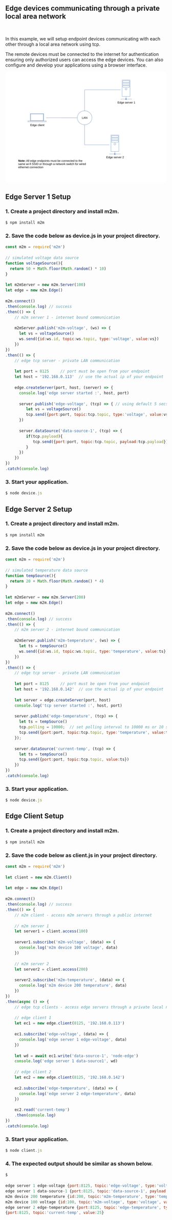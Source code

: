
## Edge devices communicating through a private local area network 

<br>

In this example, we will setup endpoint devices communicating with each other through a local area network using tcp. 

The remote devices must be connected to the internet for authentication ensuring only authorized users can access the edge devices. You can also configure and develop your applications using a browser interface. 

![](assets/m2m-edge.svg)

## Edge Server 1 Setup

### 1. Create a project directory and install m2m.
```js
$ npm install m2m
```
### 2. Save the code below as device.js in your project directory.
```js
const m2m = require('m2m')

// simulated voltage data source
function voltageSource(){
  return 50 + Math.floor(Math.random() * 10)
}

let m2mServer = new m2m.Server(100)
let edge = new m2m.Edge()

m2m.connect()
.then(console.log) // success
.then(() => {
    // m2m server 1 - internet bound communication
  
    m2mServer.publish('m2m-voltage', (ws) => {
      let vs = voltageSource()
      ws.send({id:ws.id, topic:ws.topic, type:'voltage', value:vs})
    })
})
.then(() => {
    // edge tcp server - private LAN communication
  
    let port = 8125		// port must be open from your endpoint
    let host = '192.168.0.113' 	// use the actual ip of your endpoint
    
    edge.createServer(port, host, (server) => {
      console.log('edge server started :', host, port)
      
      server.publish('edge-voltage', (tcp) => { // using default 5 secs or 5000 ms polling interval
         let vs = voltageSource()
         tcp.send({port:port, topic:tcp.topic, type:'voltage', value:vs})
      })
  
      server.dataSource('data-source-1', (tcp) => {
         if(tcp.payload){
            tcp.send({port:port, topic:tcp.topic, payload:tcp.payload})
         }
      })
    })
})
.catch(console.log)
```
### 3. Start your application.
```js
$ node device.js
```

## Edge Server 2 Setup

### 1. Create a project directory and install m2m.
```js
$ npm install m2m
```
### 2. Save the code below as device.js in your project directory.
```js
const m2m = require('m2m')

// simulated temperature data source
function tempSource(){
  return 20 + Math.floor(Math.random() * 4)
}

let m2mServer = new m2m.Server(200)
let edge = new m2m.Edge()

m2m.connect()
.then(console.log) // success
.then(() => {
    // m2m server 2 - internet bound communication

    m2mServer.publish('m2m-temperature', (ws) => {
      let ts = tempSource()
      ws.send({id:ws.id, topic:ws.topic, type:'temperature', value:ts})
    })
})
.then(() => {
    // edge tcp server - private LAN communication
   
    let port = 8125		// port must be open from your endpoint
    let host = '192.168.0.142' 	// use the actual ip of your endpoint 
    
    let server = edge.createServer(port, host)
    console.log('tcp server started :', host, port)
      
    server.publish('edge-temperature', (tcp) => {
      let ts = tempSource()
      tcp.polling = 10000;	// set polling interval to 10000 ms or 10 secs instead of the default 5000 ms
      tcp.send({port:port, topic:tcp.topic, type:'temperature', value:ts})
    });

    server.dataSource('current-temp', (tcp) => {
      let ts = tempSource()
      tcp.send({port:port, topic:tcp.topic, value:ts})
    })
})
.catch(console.log)

```
### 3. Start your application.
```js
$ node device.js
```

## Edge Client Setup

### 1. Create a project directory and install m2m.
```js
$ npm install m2m
```
### 2. Save the code below as client.js in your project directory.
```js
const m2m = require('m2m') 

let client = new m2m.Client()

let edge = new m2m.Edge()

m2m.connect()
.then(console.log) // success
.then(() => {
    // m2m client - access m2m servers through a public internet

    // m2m server 1 
    let server1 = client.access(100)
    
    server1.subscribe('m2m-voltage', (data) => {
      console.log('m2m device 100 voltage', data)
    })

    // m2m server 2 
    let server2 = client.access(200)
  
    server2.subscribe('m2m-temperature', (data) => {
      console.log('m2m device 200 temperature', data)
    })
})
.then(async () => {
    // edge tcp clients - access edge servers through a private local network
  
    // edge client 1 
    let ec1 = new edge.client(8125, '192.168.0.113')
    
    ec1.subscribe('edge-voltage', (data) => {
      console.log('edge server 1 edge-voltage', data)
    })

    let wd = await ec1.write('data-source-1', 'node-edge')
    console.log('edge server 1 data-source1', wd)
  
    // edge client 2
    let ec2 = new edge.client(8125, '192.168.0.142')
    
    ec2.subscribe('edge-temperature', (data) => {
      console.log('edge server 2 edge-temperature', data)
    })

    ec2.read('current-temp')
    .then(console.log)
})
.catch(console.log)
```
### 3. Start your application.
```js
$ node client.js
```

### 4. The expected output should be similar as shown below.
```js
$

edge server 1 edge-voltage {port:8125, topic:'edge-voltage', type:'voltage', value:16}
edge server 1 data-source-1 {port:8125, topic:'data-source-1', payload:'node-edge'}
m2m device 200 temperature {id:200, topic:'m2m-temperature', type:'temperature', value:25
m2m device 100 voltage {id:100, topic:'m2m-voltage', type:'voltage', value:4
edge server 2 edge-temperature {port:8125, topic:'edge-temperature', type:'temperature', value:25}
{port:8125, topic:'current-temp', value:25}

```


